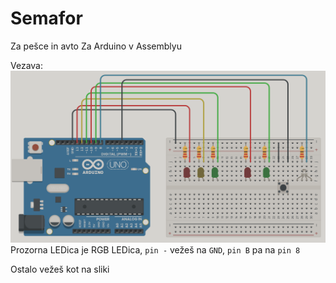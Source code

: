 # Semafor 
Za pešce in avto
Za Arduino v Assemblyu

Vezava:
![slika vezave](wiring.png "Vezava")
Prozorna LEDica je RGB LEDica, `pin -` vežeš na `GND`, `pin B` pa na `pin 8`

Ostalo vežeš kot na sliki
